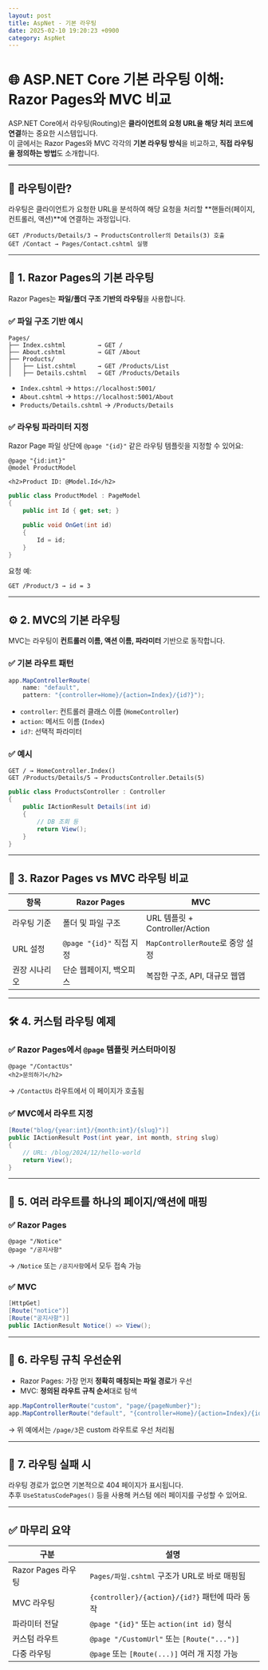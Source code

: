 ```yaml
---
layout: post
title: AspNet - 기본 라우팅
date: 2025-02-10 19:20:23 +0900
category: AspNet
---
```

# 🌐 ASP.NET Core 기본 라우팅 이해: Razor Pages와 MVC 비교

ASP.NET Core에서 라우팅(Routing)은 **클라이언트의 요청 URL을 해당 처리 코드에 연결**하는 중요한 시스템입니다.  
이 글에서는 Razor Pages와 MVC 각각의 **기본 라우팅 방식**을 비교하고, **직접 라우팅을 정의하는 방법**도 소개합니다.

---

## 📌 라우팅이란?

라우팅은 클라이언트가 요청한 URL을 분석하여 해당 요청을 처리할 **핸들러(페이지, 컨트롤러, 액션)**에 연결하는 과정입니다.

```http
GET /Products/Details/3 → ProductsController의 Details(3) 호출
GET /Contact → Pages/Contact.cshtml 실행
```

---

## 🧭 1. Razor Pages의 기본 라우팅

Razor Pages는 **파일/폴더 구조 기반의 라우팅**을 사용합니다.

### ✅ 파일 구조 기반 예시

```
Pages/
├── Index.cshtml         → GET /
├── About.cshtml         → GET /About
├── Products/
│   ├── List.cshtml      → GET /Products/List
│   ├── Details.cshtml   → GET /Products/Details
```

- `Index.cshtml` → `https://localhost:5001/`
- `About.cshtml` → `https://localhost:5001/About`
- `Products/Details.cshtml` → `/Products/Details`

### ✅ 라우팅 파라미터 지정

Razor Page 파일 상단에 `@page "{id}"` 같은 라우팅 템플릿을 지정할 수 있어요:

```razor
@page "{id:int}"
@model ProductModel

<h2>Product ID: @Model.Id</h2>
```

```csharp
public class ProductModel : PageModel
{
    public int Id { get; set; }

    public void OnGet(int id)
    {
        Id = id;
    }
}
```

요청 예:
```
GET /Product/3 → id = 3
```

---

## ⚙️ 2. MVC의 기본 라우팅

MVC는 라우팅이 **컨트롤러 이름, 액션 이름, 파라미터** 기반으로 동작합니다.

### ✅ 기본 라우트 패턴

```csharp
app.MapControllerRoute(
    name: "default",
    pattern: "{controller=Home}/{action=Index}/{id?}");
```

- `controller`: 컨트롤러 클래스 이름 (`HomeController`)
- `action`: 메서드 이름 (`Index`)
- `id?`: 선택적 파라미터

### ✅ 예시

```http
GET / → HomeController.Index()
GET /Products/Details/5 → ProductsController.Details(5)
```

```csharp
public class ProductsController : Controller
{
    public IActionResult Details(int id)
    {
        // DB 조회 등
        return View();
    }
}
```

---

## 🧩 3. Razor Pages vs MVC 라우팅 비교

| 항목 | Razor Pages | MVC |
|------|-------------|-----|
| 라우팅 기준 | 폴더 및 파일 구조 | URL 템플릿 + Controller/Action |
| URL 설정 | `@page "{id}"` 직접 지정 | `MapControllerRoute`로 중앙 설정 |
| 권장 시나리오 | 단순 웹페이지, 백오피스 | 복잡한 구조, API, 대규모 웹앱 |

---

## 🛠️ 4. 커스텀 라우팅 예제

### ✅ Razor Pages에서 `@page` 템플릿 커스터마이징

```cshtml
@page "/ContactUs"
<h2>문의하기</h2>
```

→ `/ContactUs` 라우트에서 이 페이지가 호출됨

### ✅ MVC에서 라우트 지정

```csharp
[Route("blog/{year:int}/{month:int}/{slug}")]
public IActionResult Post(int year, int month, string slug)
{
    // URL: /blog/2024/12/hello-world
    return View();
}
```

---

## 🔄 5. 여러 라우트를 하나의 페이지/액션에 매핑

### ✅ Razor Pages

```razor
@page "/Notice"
@page "/공지사항"
```

→ `/Notice` 또는 `/공지사항`에서 모두 접속 가능

### ✅ MVC

```csharp
[HttpGet]
[Route("notice")]
[Route("공지사항")]
public IActionResult Notice() => View();
```

---

## 🧪 6. 라우팅 규칙 우선순위

- Razor Pages: 가장 먼저 **정확히 매칭되는 파일 경로**가 우선
- MVC: **정의된 라우트 규칙 순서**대로 탐색

```csharp
app.MapControllerRoute("custom", "page/{pageNumber}");
app.MapControllerRoute("default", "{controller=Home}/{action=Index}/{id?}");
```

→ 위 예에서는 `/page/3`은 custom 라우트로 우선 처리됨

---

## 🚫 7. 라우팅 실패 시

라우팅 경로가 없으면 기본적으로 404 페이지가 표시됩니다.  
추후 `UseStatusCodePages()` 등을 사용해 커스텀 에러 페이지를 구성할 수 있어요.

---

## ✅ 마무리 요약

| 구분 | 설명 |
|------|------|
| Razor Pages 라우팅 | `Pages/파일.cshtml` 구조가 URL로 바로 매핑됨 |
| MVC 라우팅 | `{controller}/{action}/{id?}` 패턴에 따라 동작 |
| 파라미터 전달 | `@page "{id}"` 또는 `action(int id)` 형식 |
| 커스텀 라우트 | `@page "/CustomUrl"` 또는 `[Route("...")]` |
| 다중 라우팅 | `@page` 또는 `[Route(...)]` 여러 개 지정 가능 |